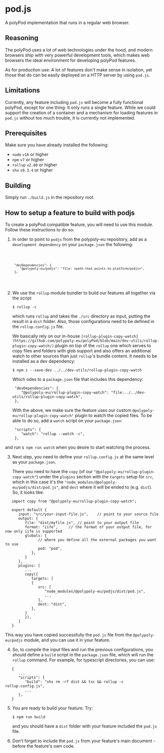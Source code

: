 # pod.js

A polyPod implementation that runs in a regular web browser.

## Reasoning

The polyPod uses a lot of web technologies under the hood, and modern
browsers ship with very powerful development tools, which makes web
browsers the ideal environment for developing polyPod features.

As for production use: A lot of features don't make sense in
isolation, yet those that do can be easily deployed on a HTTP server
by using `pod.js`.

## Limitations

Currently, any feature including `pod.js` will become a fully
functional polyPod, except for one thing: It only runs a single
feature. While we could support the creation of a container and a
mechanism for loading features in `pod.js` without too much trouble,
it is currently not implemented.

## Prerequisites

Make sure you have already installed the following:

-   `node` `v16` or higher
-   `npm` `v7` or higher
-   `rollup` `v2.60` or higher
-   `shx` `v0.3.4` or higher

## Building

Simply run `./build.js` in the repository root.

## How to setup a feature to build with podjs

To create a polyPod compatible feature, you will need to use this module.
Follow these instructions to do so:

1.  In order to point to `podjs` from the polypoly-eu repository,
    add as a `development dependency` on your `package.json` the following:

      <code>

         "devDependencies": {
            "@polypoly-eu/podjs": "file: <path-that-points-to-platform/podjs>",
         },

      </code>

2.  We use the `rollup` module bundler to build our features all together via the script

    `$ rollup -c`

    which runs `rollup` and takes the `./src` directory as input, putting the result in a `dist` folder. Also, those configurations need to be defined
    in the `rollup.config.js` file.

    We basically rely on our in-house `[rollup-plugin-copy-watch](https://github.com/polypoly-eu/polyPod/blob/main/dev-utils/rollup-plugin-copy-watch/)` plugin
    on top of the `rollup` one which serves to copy files and folders with glob support
    and also offers an additional watch to other sources than just `rollup`'s bundle content.
    It needs to be installed as a dev dependency:

    `$ npm i --save-dev ../../dev-utils/rollup-plugin-copy-watch`

    Which odes to a `package.json` file that includes this dependency:

         "devDependencies": {
            "@polypoly-eu/rollup-plugin-copy-watch": "file:../../dev-utils/rollup-plugin-copy-watch",
         },

    With the above, we make sure the feature uses our custom `@polypoly-eu/rollup-plugin-copy-watch"` plugin to watch the copied files. To be able to do so, add a `watch` script on your `package.json`:

         "scripts": {
            "watch": "rollup --watch -c",
         },

and run `$ npm run watch` when you desire to start watching the process.

3. Next step, you need to define your `rollup.config.js` at the same level as your `package.json`.

    There you need to have the `copy` (of our `"@polypoly-eu/rollup-plugin-copy-watch"`) under the `plugins` section with the `targets`
    setup for `src`, which in this case it's the `"node_modules/@polypoly-eu/podjs/dist/pod.js"`, and `dest` where it will be ended to (e.g. `dist`).
    So, it looks like:

```
   import copy from "@polypoly-eu/rollup-plugin-copy-watch";

   export default {
      input: "src/your-input-file.js",    // point to your source file
      output: {
         file: "dist/myfile.js", // point to your output file
         format: "iife",     // the format of your output file, for now only iife is supported
         globals: {
               // where you define all the external packages you want to use
               pod: "pod",
            },
         }
      },
      plugins: [
         ...
         copy({
            targets: [
            {
               src: [
                  "node_modules/@polypoly-eu/podjs/dist/pod.js",
                  ...
               ],
               dest: "dist",
            },
         ]
         }),
      ]
   }
```

This way you have copied successfully the `pod.js` file from the `@polypoly-eu/podjs` module, and you can use it in your feature.

4.  So, to compile the input files and run the previous configurations,
    you should define a `build` script in the `package.json` file,
    which will run the `rollup` command. For example, for typescript directories, you can use:

```
   {
      ...
      "scripts": {
         "build": "shx rm -rf dist && tsc && rollup -c rollup.config.js",
         ...
      },
   }
```

5.  You are ready to build your feature. Try:

    `$ npm run build`

    and you should have a `dist` folder with your feature included the `pod.js` file.

6.  Don't forget to include the `pod.js` from your feature's main document - before the feature's own code.
